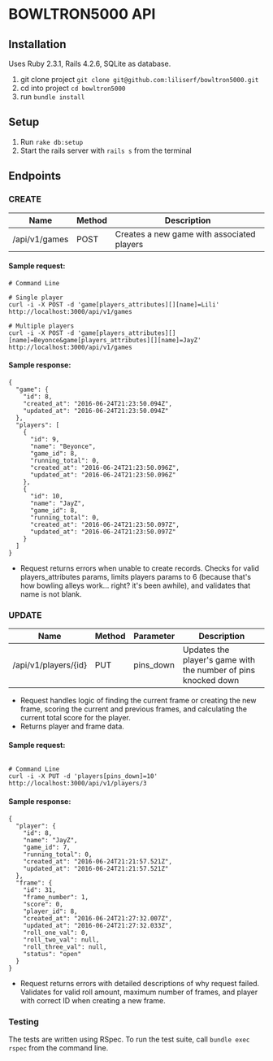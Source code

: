 # BOWLTRON5000 API

## Installation 
Uses Ruby 2.3.1, Rails 4.2.6, SQLite as database.
 1. git clone project `git clone git@github.com:liliserf/bowltron5000.git`
 3. cd into project `cd bowltron5000`
 4. run `bundle install`

## Setup
 1. Run `rake db:setup`
 2. Start the rails server with `rails s` from the terminal

## Endpoints

### CREATE 
Name | Method | Description
--- | --- | ---
/api/v1/games | POST | Creates a new game with associated players

#### Sample request:
```shell
# Command Line

# Single player
curl -i -X POST -d 'game[players_attributes][][name]=Lili' http://localhost:3000/api/v1/games

# Multiple players
curl -i -X POST -d 'game[players_attributes][][name]=Beyonce&game[players_attributes][][name]=JayZ' http://localhost:3000/api/v1/games
```

#### Sample response:
```
{
  "game": {
    "id": 8,
    "created_at": "2016-06-24T21:23:50.094Z",
    "updated_at": "2016-06-24T21:23:50.094Z"
  },
  "players": [
    {
      "id": 9,
      "name": "Beyonce",
      "game_id": 8,
      "running_total": 0,
      "created_at": "2016-06-24T21:23:50.096Z",
      "updated_at": "2016-06-24T21:23:50.096Z"
    },
    {
      "id": 10,
      "name": "JayZ",
      "game_id": 8,
      "running_total": 0,
      "created_at": "2016-06-24T21:23:50.097Z",
      "updated_at": "2016-06-24T21:23:50.097Z"
    }
  ]
}
```
- Request returns errors when unable to create records. Checks for valid players_attributes params, limits players params to 6 (because that's how bowling alleys work... right? it's been awhile), and validates that name is not blank.

### UPDATE

Name | Method | Parameter | Description
--- | --- | --- | ---
/api/v1/players/{id}  | PUT | pins_down | Updates the player's game with the number of pins knocked down

- Request handles logic of finding the current frame or creating the new frame, scoring the current and previous frames, and calculating the current total score for the player. 
- Returns player and frame data.

#### Sample request:
```shell

# Command Line
curl -i -X PUT -d 'players[pins_down]=10' http://localhost:3000/api/v1/players/3
```

#### Sample response:
```
{
  "player": {
    "id": 8,
    "name": "JayZ",
    "game_id": 7,
    "running_total": 0,
    "created_at": "2016-06-24T21:21:57.521Z",
    "updated_at": "2016-06-24T21:21:57.521Z"
  },
  "frame": {
    "id": 31,
    "frame_number": 1,
    "score": 0,
    "player_id": 8,
    "created_at": "2016-06-24T21:27:32.007Z",
    "updated_at": "2016-06-24T21:27:32.033Z",
    "roll_one_val": 0,
    "roll_two_val": null,
    "roll_three_val": null,
    "status": "open"
  }
}
```

- Request returns errors with detailed descriptions of why request failed.
Validates for valid roll amount, maximum number of frames, and player with correct ID when creating a new frame.



### Testing
The tests are written using RSpec. To run the test suite, call `bundle exec rspec` from the command line.
